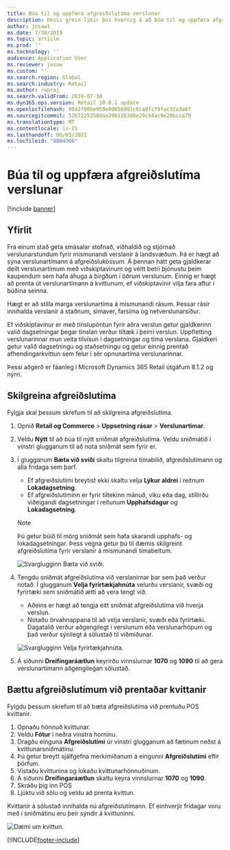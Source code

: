 ```yaml
---
title: Búa til og uppfæra afgreiðslutíma verslunar
description: Þessi grein lýsir því hvernig á að búa til og uppfæra afgreiðslutíma verslunar í höfuðstöðvum viðskipta.
author: josaw1
ms.date: 7/30/2019
ms.topic: article
ms.prod: ''
ms.technology: ''
audience: Application User
ms.reviewer: josaw
ms.custom: ''
ms.search.region: Global
ms.search.industry: Retail
ms.author: rapraj
ms.search.validFrom: 2019-07-30
ms.dyn365.ops.version: Retail 10.0.1 update
ms.openlocfilehash: 99d2f06be959e00656901c6ca8fc79fac32a3a6f
ms.sourcegitcommit: 52b7225350daa29b1263d8e29c54ac9e20bcca70
ms.translationtype: MT
ms.contentlocale: is-IS
ms.lasthandoff: 06/03/2022
ms.locfileid: "8884366"
---
```

# <a name="create-and-update-store-hours"></a>Búa til og uppfæra afgreiðslutíma verslunar

[!include [banner](../../includes/banner.md)]

## <a name="overview"></a>Yfirlit

Frá einum stað geta smásalar stofnað, viðhaldið og stjórnað verslunarstundum fyrir mismunandi verslanir á landsvæðum. Þá er hægt að sýna verslunartímann á afgreiðslukössum. Á þennan hátt geta gjaldkerar deilt verslunartímum með viðskiptavinum og veitt betri þjónustu þeim kaupendum sem hafa áhuga á birgðum í öðrum verslunum. Einnig er hægt að prenta út verslunartímann á kvittunum, ef viðskiptavinir vilja fara aftur í búðina seinna.

Hægt er að stilla marga verslunartíma á mismunandi rásum. Þessar rásir innihalda verslanir á staðnum, símaver, farsíma og netverslunarsíður.

Ef viðskiptavinur er með tínslupöntun fyrir aðra verslun getur gjaldkerinn valið dagsetningar þegar tínslan verður tiltæk í þeirri verslun. Uppfletting verslunarinnar mun veita tilvísun í dagsetningar og tíma verslana. Gjaldkeri getur valið dagsetningu og staðsetningu og getur einnig prentað afhendingarkvittun sem felur í sér opnunartíma verslunarinnar.

Þessi aðgerð er fáanleg í Microsoft Dynamics 365 Retail útgáfum 8.1.2 og nýrri.

## <a name="configure-store-hours"></a>Skilgreina afgreiðslutíma

Fylgja skal þessum skrefum til að skilgreina afgreiðslutíma.

1. Opnið **Retail og Commerce** \> **Uppsetning rásar** \> **Verslunartímar**.
2. Veldu **Nýtt** til að búa til nýtt sniðmát afgreiðslutíma. Veldu sniðmátið í vinstri glugganum til að nota sniðmát sem fyrir er.
3. Í glugganum **Bæta við sviði** skaltu tilgreina tímabilið, afgreiðslutímann og alla frídaga sem þarf.

    - Ef afgreiðslutími breytist ekki skaltu velja **Lýkur aldrei** í reitnum **Lokadagsetning**.
    - Ef afgreiðslutíminn er fyrir tiltekinn mánuð, viku eða dag, stillirðu viðeigandi dagsetningar í reitunum **Upphafsdagur** og **Lokadagsetning**.

    > [!NOTE]
    > Þú getur búið til mörg sniðmát sem hafa skarandi upphafs- og lokadagsetningar. Þess vegna getur þú til dæmis skilgreint afgreiðslutíma fyrir verslanir á mismunandi tímabeltum.

    ![Svarglugginn Bæta við sviði.](../dev-itpro/media/Storehours1.png "Bættu við bilglugga")

4. Tengdu sniðmát afgreiðslutíma við verslanirnar þar sem það verður notað. Í glugganum **Velja fyrirtækjahnúta** velurðu verslanir, svæði og fyrirtæki sem sniðmátið ætti að vera tengt við.

    - Aðeins er hægt að tengja eitt sniðmát afgreiðslutíma við hverja verslun.
    - Notaðu örvahnappana til að velja verslanir, svæði eða fyrirtæki. Dagatalið verður aðgengilegt í verslunum eða verslunarhópum og það verður sýnilegt á sölustað til viðmiðunar.

    ![Svarglugginn Velja fyrirtækjahnúta.](../dev-itpro/media/Storehours2.png "Svarglugginn Veljið fyrirtækjahnúta")

5. Á síðunni **Dreifingaráætlun** keyrirðu vinnslurnar **1070** og **1090** til að gera verslunartímann aðgengilegan sölustað.

## <a name="add-store-hours-to-printed-receipts"></a>Bættu afgreiðslutímum við prentaðar kvittanir

Fylgdu þessum skrefum til að bæta afgreiðslutíma við prentuðu POS kvittanir.

1. Opnaðu hönnuð kvittunar.
2. Veldu **Fótur** í neðra vinstra horninu.
3. Dragðu einguna **Afgreiðslutími** úr vinstri glugganum að fætinum neðst á kvittunarsniðmátinu.
4. Þú getur breytt sjálfgefna merkimiðanum á eingunni **Afgreiðslutími** eftir þörfum.
5. Vistaðu kvittunina og lokaðu kvittunarhönnuðinum.
6. Á síðunni **Dreifingaráætlun** skaltu keyra vinnslurnar **1070** og **1090**.
7. Skráðu þig inn POS
8. Ljúktu við sölu og veldu að prenta kvittun.

Kvittanir á sölustað innihalda nú afgreiðslutímann. Ef einhverjir frídagar voru með í sniðmátinu eru þeir sýndir á kvittuninni.

![Dæmi um kvittun.](../dev-itpro/media/Storehours3.png "Kvittunardæmi")


[!INCLUDE[footer-include](../../includes/footer-banner.md)]